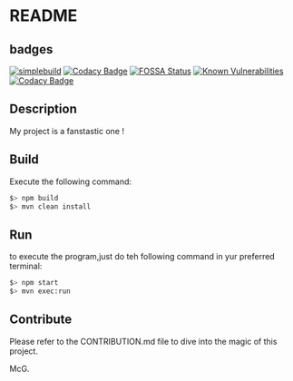 # README

## badges

[![simplebuild](https://api.travis-ci.org/mcgivrer/simplebuild.svg?branch=develop)](https://travis-ci.org/mcgivrer/simplebuild "visit Travis-CI simplebuild project build page")
[![Codacy Badge](https://api.codacy.com/project/badge/Grade/631ddda85cc24966bd29b8c1fcba10c5)](https://www.codacy.com/manual/mcgivrer/simplebuild?utm_source=github.com&utm_medium=referral&utm_content=mcgivrer/simplebuild&utm_campaign=Badge_Grade "visit Codacy simplebuild project quality page")
[![FOSSA Status](https://app.fossa.com/api/projects/git%2Bgithub.com%2Fmcgivrer%2Fsimplebuild.svg?type=shield)](https://app.fossa.com/projects/git%2Bgithub.com%2Fmcgivrer%2Fsimplebuild?ref=badge_shield)
[![Known Vulnerabilities](https://snyk.io//test/github/mcgivrer/simplebuild/badge.svg?targetFile=pom.xml)](https://snyk.io//test/github/mcgivrer/simplebuild?targetFile=pom.xml)
[![Codacy Badge](https://api.codacy.com/project/badge/Coverage/${codacykey})](https://www.codacy.com/manual/mcgivrer/simplebuild?utm_source=github.com&utm_medium=referral&utm_content=mcgivrer/simplebuild&utm_campaign=Badge_Coverage)

## Description

My project is a fanstastic one !

## Build

Execute the following command:

```bash
$> npm build
$> mvn clean install
```

## Run

to execute the program,just do teh following command in yur preferred terminal:

```bash
$> npm start
$> mvn exec:run
```

## Contribute

Please refer to the CONTRIBUTION.md file to dive into the magic of this project.

McG.
